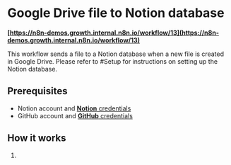 # Google Drive file to Notion database
**[https://n8n-demos.growth.internal.n8n.io/workflow/13](https://n8n-demos.growth.internal.n8n.io/workflow/13)**

This workflow sends a file to a Notion database when a new file is created in Google Drive. Please refer to #Setup for instructions on setting up the Notion database.

## Prerequisites
- Notion account and [**Notion** credentials](https://docs.n8n.io/integrations/builtin/credentials/notion/)
- GitHub account and [**GitHub** credentials](https://docs.n8n.io/integrations/builtin/credentials/github/)

## How it works
1. 